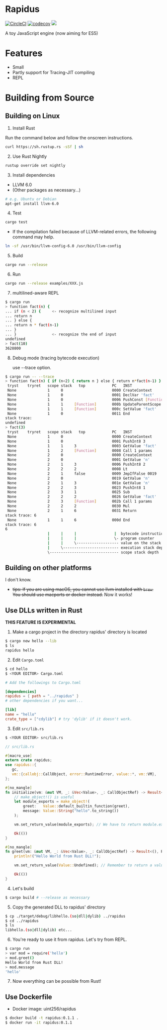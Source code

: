 # Rapidus

[![CircleCI](https://circleci.com/gh/maekawatoshiki/rapidus.svg?style=shield)](https://circleci.com/gh/maekawatoshiki/rapidus)
[![codecov](https://codecov.io/gh/maekawatoshiki/rapidus/branch/master/graph/badge.svg)](https://codecov.io/gh/maekawatoshiki/rapidus)
[![](http://img.shields.io/badge/license-MIT-blue.svg)](./LICENSE)

A toy JavaScript engine (now aiming for ES5)

# Features 

- Small
- Partly support for Tracing-JIT compiling
- REPL 

# Building from Source

## Building on Linux

1. Install Rust

  Run the command below and follow the onscreen instructions. 

```sh
curl https://sh.rustup.rs -sSf | sh
```

2. Use Rust Nightly

```sh
rustup override set nightly
```

3. Install dependencies
  - LLVM 6.0
  - (Other packages as necessary...)

```sh
# e.g. Ubuntu or Debian
apt-get install llvm-6.0
```

4. Test 

```sh
cargo test
```

- If the compilation failed because of LLVM-related errors, the following command may help.

```sh
ln -sf /usr/bin/llvm-config-6.0 /usr/bin/llvm-config
```

5. Build

```sh
cargo run --release
```

6. Run

```sh
cargo run --release examples/XXX.js
```

7. multilined-aware REPL

```sh
$ cargo run
> function fact(n) {
... if (n < 2) {     <- recognize multilined input
... return n
... } else {
... return n * fact(n-1)
... }
... }                <- recognize the end of input
undefined
> fact(10)
3628800
```

8. Debug mode (tracing bytecode execution)
   
   use --trace option.

```sh
$ cargo run -- --trace
> function fact(n) { if (n<2) { return n } else { return n*fact(n-1) } }
 tryst    tryret   scope stack   top            PC   INST
 None              1     0                      0000 CreateContext
 None              1     0                      0001 DeclVar 'fact'
 None              1     0                      0006 PushConst [Function]
 None              1     1     [Function]       000b UpdateParentScope
 None              1     1     [Function]       000c SetValue 'fact'
 None              1     0                      0011 End
stack trace:
undefined
> fact(3)
 tryst    tryret   scope stack   top            PC   INST
 None              1     0                      0000 CreateContext
 None              1     0                      0001 PushInt8 3
 None              1     1     3                0003 GetValue 'fact'
 None              1     2     [Function]       0008 Call 1 params
 None              2     0                      0000 CreateContext
 None              2     0                      0001 GetValue 'n'
 None              2     1     3                0006 PushInt8 2
 None              2     2     2                0008 Lt
 None              2     1     false            0009 JmpIfFalse 0019
 None              2     0                      0019 GetValue 'n'
 None              2     1     3                001e GetValue 'n'
 None              2     2     3                0023 PushInt8 1
 None              2     3     1                0025 Sub
 None              2     2     2                0026 GetValue 'fact'
 None              2     3     [Function]       002b Call 1 params
 None              2     2     2                0030 Mul
 None              2     1     6                0031 Return
stack trace: 6
 None              1     1     6                000d End
stack trace: 6
6
                   |     |     |                 |  bytecode instruction
                   |     |     |                 \- program counter
                   |     |     \------------------- value on the stack top
                   |     \------------------------- execution stack depth
                   \------------------------------- scope stack depth
```

## Building on other platforms

I don't know.

- ~~tips: If you are using macOS, you cannot use llvm installed with ``brew``. You should use macports or docker instead.~~ Now it works!

## Use DLLs written in Rust

**THIS FEATURE IS EXPERIMENTAL**



1. Make a cargo project in the directory rapidus' directory is located

```sh
$ cargo new hello --lib
$ ls
rapidus hello
```

2. Edit ``Cargo.toml``

```sh
$ cd hello
$ <YOUR EDITOR> Cargo.toml
```

```toml
# Add the followings to Cargo.toml

[dependencies]
rapidus = { path = "../rapidus" }
# other dependencies if you want...

[lib]
name = "hello"
crate_type = ["cdylib"] # try 'dylib' if it doesn't work.
```

3. Edit ``src/lib.rs``

```sh
$ <YOUR EDITOR> src/lib.rs
```

```rust
// src/lib.rs

#[macro_use]
extern crate rapidus;
use rapidus::{
   gc,
   vm::{callobj::CallObject, error::RuntimeError, value::*, vm::VM},
};

#[no_mangle]
fn initialize(vm: &mut VM, _: &Vec<Value>, _: CallObjectRef) -> Result<(), RuntimeError> {
    // make_object!() is useful
    let module_exports = make_object!(
        greet:   Value::default_builtin_function(greet),
        message: Value::String("hello".to_string())
    );

    vm.set_return_value(module_exports); // We have to return module.exports

    Ok(())
}

#[no_mangle]
fn greet(vm: &mut VM, _: &Vec<Value>, _: CallObjectRef) -> Result<(), RuntimeError> {
    println!("Hello World from Rust DLL!");

    vm.set_return_value(Value::Undefined); // Remember to return a value you want

    Ok(())
}
```

4. Let's build

```sh
$ cargo build # --release as necessary
```

5. Copy the generated DLL to rapidus' directory

```sh
$ cp ./target/debug/libhello.(so|dll|dylib) ../rapidus
$ cd ../rapidus
$ ls
libhello.(so|dll|dylib) etc...
```

6. You're ready to use it from rapidus. Let's try from REPL.

```sh
$ cargo run
> var mod = require('hello')
> mod.greet()
Hello World from Rust DLL!
> mod.message
'hello'
```

7. Now everything can be possible from Rust!

## Use Dockerfile

- Docker image: uint256/rapidus

```sh
$ docker build -t rapidus:0.1.1 .
$ docker run -it rapidus:0.1.1
```
